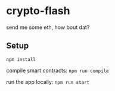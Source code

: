 # crypto-flash

send me some eth, how bout dat?

## Setup

`npm install`

compile smart contracts: `npm run compile`

run the app locally: `npm run start`
